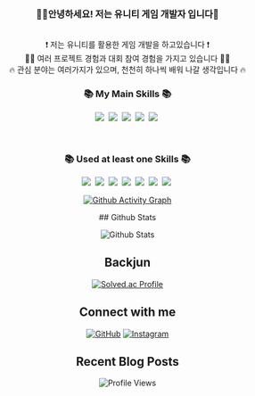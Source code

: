 ### <div align="center">👨‍💻안녕하세요! 저는 유니티 게임 개발자 입니다🚀</div>  

</br>

<div align="center">
❗️ 저는 유니티를 활용한 게임 개발을 하고있습니다 ❗️ </br>
💪🏻 여러 프로젝트 경험과 대회 참여 경험을 가지고 있습니다 💪🏻 </br>
🔥 관심 분야는 여러가지가 있으며, 천천히 하나씩 배워 나갈 생각입니다 🔥
</

</br>

<h3 align="center">📚 My Main Skills 📚</h3>
<p align="center">
  <img src="https://img.shields.io/badge/Unity-white?style=flat-square&logo=Unity&logoColor=black"/></a>&nbsp
  <img src="https://img.shields.io/badge/Csharp-purple?style=flat-square&logo=C sharp&logoColor=white"/></a>&nbsp
  <img src="https://img.shields.io/badge/Firebase-blue?style=flat-square&logo=Firebase&logoColor=#FFCA28"/></a>&nbsp
  <img src="https://img.shields.io/badge/VSC-black?style=flat-square&logo=Visual Studio Code&logoColor=#007ACC"/></a>&nbsp
  <img src="https://img.shields.io/badge/Rider-black?style=flat-square&logo=Rider&logoColor=#000000"/></a>&nbsp
</p>
</br>
<h3 align="center">📚 Used at least one Skills 📚</h3>
<p align="center">
  <img src="https://img.shields.io/badge/JavaScript-black?style=flat-square&logo=JavaScript&logoColor=#F7DF1E"/></a>&nbsp
  <img src="https://img.shields.io/badge/TypeScript-white?style=flat-square&logo=TypeScript&logoColor=#263238"/></a>&nbsp
  <img src="https://img.shields.io/badge/React-blue?style=flat-square&logo=React&logoColor=#61DAFB"/></a>&nbsp
  <img src="https://img.shields.io/badge/Vue.js-black?style=flat-square&logo=Vue.js&logoColor=#4FC08D"/></a>&nbsp
  <img src="https://img.shields.io/badge/Vuetify-black?style=flat-square&logo=Vuetify&logoColor=#1867C0"/></a>&nbsp
  <img src="https://img.shields.io/badge/C-00599C?style=flat-square&logo=C&logoColor=#A8B9CC"/></a>&nbsp
  <img src="https://img.shields.io/badge/C++-00599C?style=flat-square&logo=C++&logoColor=#A8B9CC"/></a>&nbsp
</p>

[![Github Activity Graph](https://github-readme-activity-graph.cyclic.app/graph?username=taehuuun&theme=react)](https://github.com/ashutosh00710/github-readme-activity-graph)

<div align = "center">
## Github Stats

![Github Stats](https://github-readme-stats.vercel.app/api?username=taehuuun&show_icons=true&count_private=true&hide_border=true)

## Backjun

[![Solved.ac Profile](http://mazassumnida.wtf/api/generate_badge?boj=ljm463)](https://solved.ac/ljm463)

## Connect with me

[![GitHub](https://img.shields.io/badge/github-%2324292e.svg?&style=for-the-badge&logo=github&logoColor=white)](https://github.com/taehuuun) [![Instagram](https://img.shields.io/badge/instagram-%23000000.svg?&style=for-the-badge&logo=instagram&logoColor=white)](https://instagram.com/lim_tt_)

## Recent Blog Posts

![Profile Views](https://komarev.com/ghpvc/?username=taehuuun&&style=flat-square)
  </div>
